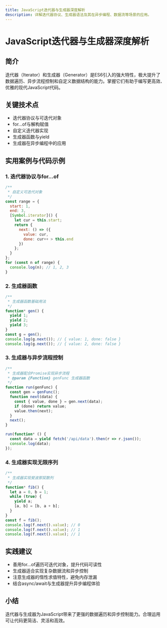 ```yaml
---
title: JavaScript迭代器与生成器深度解析
description: 详解迭代器协议、生成器语法及其在异步编程、数据流等场景的应用。
---
```


# JavaScript迭代器与生成器深度解析

## 简介

迭代器（Iterator）和生成器（Generator）是ES6引入的强大特性，极大提升了数据遍历、异步流程控制和自定义数据结构的能力。掌握它们有助于编写更高效、优雅的现代JavaScript代码。

## 关键技术点

- 迭代器协议与可迭代对象
- for...of与解构赋值
- 自定义迭代器实现
- 生成器函数与yield
- 生成器在异步编程中的应用

## 实用案例与代码示例

### 1. 迭代器协议与for...of

```js
/**
 * 自定义可迭代对象
 */
const range = {
  start: 1,
  end: 3,
  [Symbol.iterator]() {
    let cur = this.start;
    return {
      next: () => ({
        value: cur,
        done: cur++ > this.end
      })
    };
  }
};
for (const n of range) {
  console.log(n); // 1, 2, 3
}
```

### 2. 生成器函数

```js
/**
 * 生成器函数基础用法
 */
function* gen() {
  yield 1;
  yield 2;
  yield 3;
}
const g = gen();
console.log(g.next()); // { value: 1, done: false }
console.log(g.next()); // { value: 2, done: false }
```

### 3. 生成器与异步流程控制

```js
/**
 * 生成器配合Promise实现异步流程
 * @param {Function} genFunc 生成器函数
 */
function run(genFunc) {
  const gen = genFunc();
  function next(data) {
    const { value, done } = gen.next(data);
    if (done) return value;
    value.then(next);
  }
  next();
}

run(function* () {
  const data = yield fetch('/api/data').then(r => r.json());
  console.log(data);
});
```

### 4. 生成器实现无限序列

```js
/**
 * 生成器实现斐波那契数列
 */
function* fib() {
  let a = 0, b = 1;
  while (true) {
    yield a;
    [a, b] = [b, a + b];
  }
}
const f = fib();
console.log(f.next().value); // 0
console.log(f.next().value); // 1
console.log(f.next().value); // 1
```

## 实践建议

- 善用for...of遍历可迭代对象，提升代码可读性
- 生成器适合实现复杂数据流和异步控制
- 注意生成器的惰性求值特性，避免内存泄漏
- 结合async/await与生成器提升异步编程体验

## 小结

迭代器与生成器为JavaScript带来了更强的数据遍历和异步控制能力。合理运用可让代码更简洁、灵活和高效。 